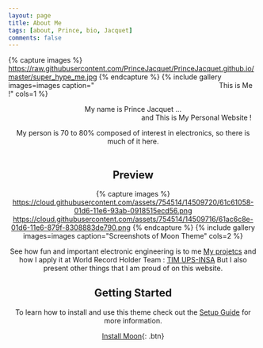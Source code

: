 ```yaml
---
layout: page
title: About Me
tags: [about, Prince, bio, Jacquet]
comments: false
---
```

    

{% capture images %}
    https://raw.githubusercontent.com/PrinceJacquet/PrinceJacquet.github.io/master/super_hype_me.jpg
{% endcapture %}
{% include gallery images=images caption="&emsp;&emsp;&emsp;&emsp;&emsp;&emsp;&emsp;&emsp;&emsp;&emsp;&emsp;&emsp;&emsp;&emsp;&emsp;&emsp;&emsp;&emsp;This is Me !" cols=1 %}


<center>
My name is Prince Jacquet  ...  <br>  &emsp;&emsp;&emsp;&emsp;&emsp;&emsp;&emsp;&emsp;&emsp;&emsp;&emsp;&emsp;&emsp;&emsp;&emsp;&emsp;&emsp;&emsp; and This is My Personal Website !<center>

My person is 70 to 80% composed of interest in electronics, so there is much of it here. <br>
</br>
## Preview

{% capture images %}
    https://cloud.githubusercontent.com/assets/754514/14509720/61c61058-01d6-11e6-93ab-0918515ecd56.png
    https://cloud.githubusercontent.com/assets/754514/14509716/61ac6c8e-01d6-11e6-879f-8308883de790.png
{% endcapture %}
{% include gallery images=images caption="Screenshots of Moon Theme" cols=2 %}


See how fun and important electronic engineering is to me  [My projetcs](http://taylantatli.github.io/Moon) and how I apply it at World Record Holder Team : [TIM UPS-INSA](http://www.timupsinsa.com/)
But I also present other things that I am proud of on this website.






## Getting Started

To learn how to install and use this theme check out the [Setup Guide](http://taylantatli.me/Moon/moon-theme/) for more information.
      
[Install Moon](https://github.com/TaylanTatli/Moon){: .btn} 
